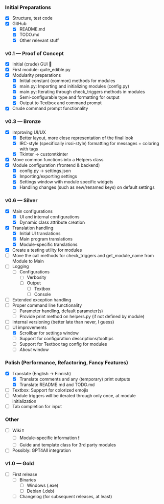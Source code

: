 ### Initial Preparations
- [x] Structure, test code
- [x] GitHub
    - [x] README.md
    - [x] TODO.md
    - [x] Other relevant stuff

### v0.1 — Proof of Concept
- [x] Initial (crude) GUI 🤢
- [x] First module: quite_edible.py
- [x] Modularity preparations
    - [x] Initial constant (common) methods for modules
    - [x] main.py: Importing and initializing modules (config.py)
    - [x] main.py: Iterating through check_triggers methods in modules
    - [x] Semi-configurable type and formatting for output   
    - [x] Output to Textbox and command prompt
- [x] Crude command prompt functionality

### v0.3 — Bronze
- [x] Improving UI/UX
    - [x] Better layout, more close representation of the final look  
    - [x] IRC-style (specifically irssi-style) formatting for messages + coloring with tags
    - [x] Tkinter -> customtkinter
- [x] Move common functions into a Helpers class
- [x] Module configuration (frontend & backend)
    - [x] config.py -> settings.json
    - [x] Importing/exporting settings
    - [x] Settings window with module specific widgets
    - [x] Handling changes (such as new/renamed keys) on default settings

### v0.6 — Silver
- [x] Main configurations
    - [x] UI and internal configurations
    - [x] Dynamic class attribute creation
- [x] Translation handling
    - [x] Initial UI translations
    - [x] Main program translations
    - [x] Module-specific translations
- [x] Create a testing utility for modules
- [ ] Move the call methods for check_triggers and get_module_name from Module to Main
- [ ] Logging
    - [ ] Configurations
        - [ ] Verbosity
        - [ ] Output
            - [ ] Textbox
            - [ ] Console
- [ ] Extended exception handling
- [ ] Proper command line functionality
    - [ ] Parameter handling, default parameter(s)
    - [ ] Provide print method on helpers.py (if not defined by module)
- [ ] Internal versioning (better late than never, I guess)
- [ ] UI improvements
    - [x] Scrollbar for settings window
    - [ ] Support for configuration descriptions/tooltips
    - [ ] Support for Textbox tag config for modules
    - [ ] _About_ window

### Polish (Performance, Refactoring, Fancy Features)
- [x] Translate (English -> Finnish)
    - [x] Translate comments and any (temporary) print outputs
    - [x] Translate README.md and TODO.md
- [ ] Textbox: Support for colorized emojis 
- [ ] Module triggers will be iterated through only once, at module initialization
- [ ] Tab completion for input

### Other
- [ ] Wiki ❗
    - [ ] Module-specific information ❗
    - [ ] Guide and template class for 3rd party modules
- [ ] Possibly: GPT4All integration

### v1.0 — Gold
- [ ] First release
    - [ ] Binaries
        - [ ] Windows (.exe)
        - [ ] Debian (.deb)
    - [ ] Changelog (for subsequent releases, at least)